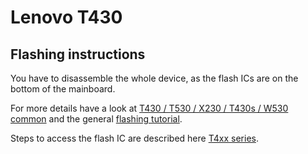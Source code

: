 # Lenovo T430

## Flashing instructions
You have to disassemble the whole device, as the flash ICs are on the bottom
of the mainboard.

For more details have a look at [T430 / T530 / X230 / T430s / W530 common] and
the general [flashing tutorial].

Steps to access the flash IC are described here [T4xx series].

[flashing tutorial]: ../../tutorial/flashing_firmware/ext_power.md
[T4xx series]: t4xx_series.md
[T430 / T530 / X230 / T430s / W530 common]: Ivy_Bridge_series.md
